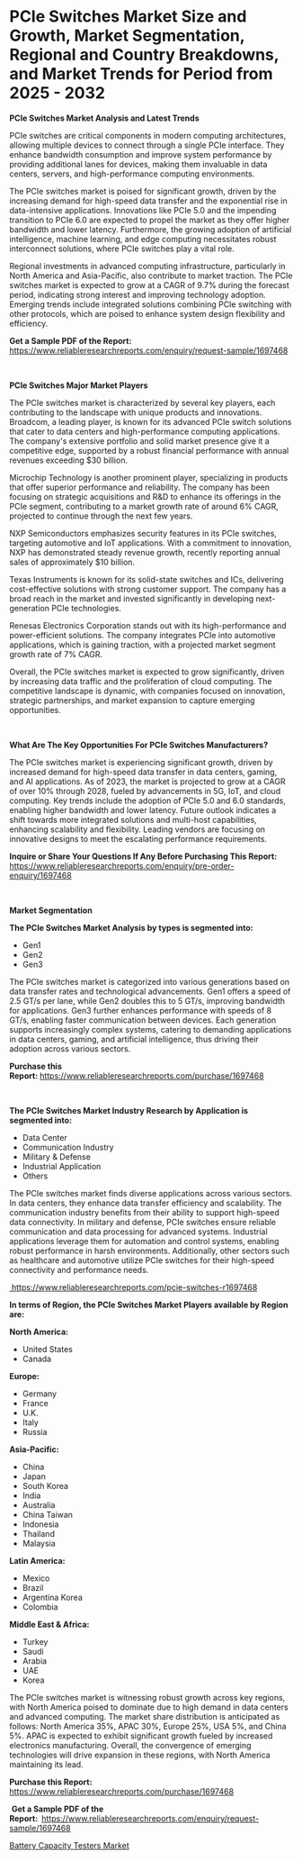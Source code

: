 <p><h1>PCIe Switches Market Size and Growth, Market Segmentation, Regional and Country Breakdowns, and Market Trends for Period from 2025 -  2032</h1></p><p><strong>PCIe Switches Market Analysis and Latest Trends</strong></p>
<p><p>PCIe switches are critical components in modern computing architectures, allowing multiple devices to connect through a single PCIe interface. They enhance bandwidth consumption and improve system performance by providing additional lanes for devices, making them invaluable in data centers, servers, and high-performance computing environments.</p><p>The PCIe switches market is poised for significant growth, driven by the increasing demand for high-speed data transfer and the exponential rise in data-intensive applications. Innovations like PCIe 5.0 and the impending transition to PCIe 6.0 are expected to propel the market as they offer higher bandwidth and lower latency. Furthermore, the growing adoption of artificial intelligence, machine learning, and edge computing necessitates robust interconnect solutions, where PCIe switches play a vital role.</p><p>Regional investments in advanced computing infrastructure, particularly in North America and Asia-Pacific, also contribute to market traction. The PCIe switches market is expected to grow at a CAGR of 9.7% during the forecast period, indicating strong interest and improving technology adoption. Emerging trends include integrated solutions combining PCIe switching with other protocols, which are poised to enhance system design flexibility and efficiency.</p></p>
<p><strong>Get a Sample PDF of the Report:&nbsp;</strong> <a href="https://www.reliableresearchreports.com/enquiry/request-sample/1697468?utm_campaign=2283&utm_medium=2&utm_source=Github&utm_content=ia&utm_term=06042025&utm_id=pcie-switches">https://www.reliableresearchreports.com/enquiry/request-sample/1697468</a></p>
<p>&nbsp;</p>
<p><strong>PCIe Switches Major Market Players</strong></p>
<p><p>The PCIe switches market is characterized by several key players, each contributing to the landscape with unique products and innovations. Broadcom, a leading player, is known for its advanced PCIe switch solutions that cater to data centers and high-performance computing applications. The company's extensive portfolio and solid market presence give it a competitive edge, supported by a robust financial performance with annual revenues exceeding $30 billion.</p><p>Microchip Technology is another prominent player, specializing in products that offer superior performance and reliability. The company has been focusing on strategic acquisitions and R&D to enhance its offerings in the PCIe segment, contributing to a market growth rate of around 6% CAGR, projected to continue through the next few years.</p><p>NXP Semiconductors emphasizes security features in its PCIe switches, targeting automotive and IoT applications. With a commitment to innovation, NXP has demonstrated steady revenue growth, recently reporting annual sales of approximately $10 billion.</p><p>Texas Instruments is known for its solid-state switches and ICs, delivering cost-effective solutions with strong customer support. The company has a broad reach in the market and invested significantly in developing next-generation PCIe technologies.</p><p>Renesas Electronics Corporation stands out with its high-performance and power-efficient solutions. The company integrates PCIe into automotive applications, which is gaining traction, with a projected market segment growth rate of 7% CAGR.</p><p>Overall, the PCIe switches market is expected to grow significantly, driven by increasing data traffic and the proliferation of cloud computing. The competitive landscape is dynamic, with companies focused on innovation, strategic partnerships, and market expansion to capture emerging opportunities.</p></p>
<p>&nbsp;</p>
<p><strong>What Are The Key Opportunities For PCIe Switches Manufacturers?</strong></p>
<p><p>The PCIe switches market is experiencing significant growth, driven by increased demand for high-speed data transfer in data centers, gaming, and AI applications. As of 2023, the market is projected to grow at a CAGR of over 10% through 2028, fueled by advancements in 5G, IoT, and cloud computing. Key trends include the adoption of PCIe 5.0 and 6.0 standards, enabling higher bandwidth and lower latency. Future outlook indicates a shift towards more integrated solutions and multi-host capabilities, enhancing scalability and flexibility. Leading vendors are focusing on innovative designs to meet the escalating performance requirements.</p></p>
<p><strong>Inquire or Share Your Questions If Any Before Purchasing This Report:</strong> <a href="https://www.reliableresearchreports.com/enquiry/pre-order-enquiry/1697468?utm_campaign=2283&utm_medium=2&utm_source=Github&utm_content=ia&utm_term=06042025&utm_id=pcie-switches">https://www.reliableresearchreports.com/enquiry/pre-order-enquiry/1697468</a></p>
<p>&nbsp;</p>
<p><strong>Market Segmentation</strong></p>
<p><strong>The PCIe Switches Market Analysis by types is segmented into:</strong></p>
<p><ul><li>Gen1</li><li>Gen2</li><li>Gen3</li></ul></p>
<p><p>The PCIe switches market is categorized into various generations based on data transfer rates and technological advancements. Gen1 offers a speed of 2.5 GT/s per lane, while Gen2 doubles this to 5 GT/s, improving bandwidth for applications. Gen3 further enhances performance with speeds of 8 GT/s, enabling faster communication between devices. Each generation supports increasingly complex systems, catering to demanding applications in data centers, gaming, and artificial intelligence, thus driving their adoption across various sectors.</p></p>
<p><strong>Purchase this Report:&nbsp;</strong><a href="https://www.reliableresearchreports.com/purchase/1697468?utm_campaign=2283&utm_medium=2&utm_source=Github&utm_content=ia&utm_term=06042025&utm_id=pcie-switches">https://www.reliableresearchreports.com/purchase/1697468</a></p>
<p>&nbsp;</p>
<p><strong>The PCIe Switches Market Industry Research by Application is segmented into:</strong></p>
<p><ul><li>Data Center</li><li>Communication Industry</li><li>Military & Defense</li><li>Industrial Application</li><li>Others</li></ul></p>
<p><p>The PCIe switches market finds diverse applications across various sectors. In data centers, they enhance data transfer efficiency and scalability. The communication industry benefits from their ability to support high-speed data connectivity. In military and defense, PCIe switches ensure reliable communication and data processing for advanced systems. Industrial applications leverage them for automation and control systems, enabling robust performance in harsh environments. Additionally, other sectors such as healthcare and automotive utilize PCIe switches for their high-speed connectivity and performance needs.</p></p>
<p><a href="https://www.reliableresearchreports.com/pcie-switches-r1697468?utm_campaign=2283&utm_medium=2&utm_source=Github&utm_content=ia&utm_term=06042025&utm_id=pcie-switches">&nbsp;https://www.reliableresearchreports.com/pcie-switches-r1697468</a></p>
<p><strong>In terms of Region, the PCIe Switches Market Players available by Region are:</strong></p>
<p>
    <p> <strong> North America: </strong>
        <ul>
            <li>United States</li>
            <li>Canada</li>
        </ul>
        </p> 
    <p> <strong> Europe: </strong>
        <ul>
            <li>Germany</li>
            <li>France</li>
            <li>U.K.</li>
            <li>Italy</li>
            <li>Russia</li>
        </ul>
        </p> 
    <p> <strong> Asia-Pacific: </strong>
        <ul>
            <li>China</li>
            <li>Japan</li>
            <li>South Korea</li>
            <li>India</li>
            <li>Australia</li>
            <li>China Taiwan</li>
            <li>Indonesia</li>
            <li>Thailand</li>
            <li>Malaysia</li>
        </ul>
        </p> 
    <p> <strong> Latin America: </strong>
        <ul>
            <li>Mexico</li>
            <li>Brazil</li>
            <li>Argentina Korea</li>
            <li>Colombia</li>
        </ul>
        </p> 
    <p> <strong> Middle East & Africa: </strong>
        <ul>
            <li>Turkey</li>
            <li>Saudi</li>
            <li>Arabia</li>
            <li>UAE</li>
            <li>Korea</li>
        </ul>
    </p>
    </p>
<p><p>The PCIe switches market is witnessing robust growth across key regions, with North America poised to dominate due to high demand in data centers and advanced computing. The market share distribution is anticipated as follows: North America 35%, APAC 30%, Europe 25%, USA 5%, and China 5%. APAC is expected to exhibit significant growth fueled by increased electronics manufacturing. Overall, the convergence of emerging technologies will drive expansion in these regions, with North America maintaining its lead.</p></p>
<p><strong>Purchase this Report: </strong><a href="https://www.reliableresearchreports.com/purchase/1697468?utm_campaign=2283&utm_medium=2&utm_source=Github&utm_content=ia&utm_term=06042025&utm_id=pcie-switches">https://www.reliableresearchreports.com/purchase/1697468</a></p>
<p>&nbsp;<strong>Get a Sample PDF of the Report:&nbsp;&nbsp;</strong><a href="https://www.reliableresearchreports.com/enquiry/request-sample/1697468?utm_campaign=2283&utm_medium=2&utm_source=Github&utm_content=ia&utm_term=06042025&utm_id=pcie-switches">https://www.reliableresearchreports.com/enquiry/request-sample/1697468</a></p>
<p><strong></strong></p>
<p><p><a href="https://github.com/comasnickie/Market-Research-Report-List-1/blob/main/battery-capacity-testers-market.md?utm_campaign=2283&utm_medium=2&utm_source=Github&utm_content=ia&utm_term=06042025&utm_id=pcie-switches">Battery Capacity Testers Market</a></p></p>